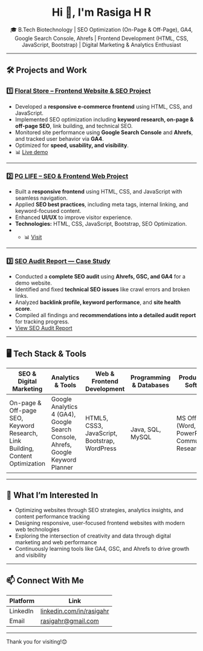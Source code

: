 
<h1 align="center">Hi 👋, I'm Rasiga H R</h1>
<p align="center">🎓 B.Tech Biotechnology | SEO Optimization (On-Page & Off-Page), GA4, Google Search Console, Ahrefs | Frontend Development (HTML, CSS, JavaScript, Bootstrap) | Digital Marketing & Analytics Enthusiast</p>


---

## 🛠️ Projects and Work

### 1️⃣ [Floral Store – Frontend Website & SEO Project](#)  
- Developed a **responsive e-commerce frontend** using HTML, CSS, and JavaScript.  
- Implemented SEO optimization including **keyword research, on-page & off-page SEO**, link building, and technical SEO.  
- Monitored site performance using **Google Search Console** and **Ahrefs**, and tracked user behavior via **GA4**.  
- Optimized for **speed, usability, and visibility**.  
- 📊 [Live demo](https://rasiga1912.github.io/flowerstore/)  

---

### 2️⃣ [PG LIFE – SEO & Frontend Web Project](#)  
- Built a **responsive frontend** using HTML, CSS, and JavaScript with seamless navigation.  
- Applied **SEO best practices**, including meta tags, internal linking, and keyword-focused content.  
- Enhanced **UI/UX** to improve visitor experience.  
- **Technologies:** HTML, CSS, JavaScript, Bootstrap, SEO Optimization.
- - 📊 [Visit](https://rasiga1912.github.io/PGLife/)

---

### 3️⃣ [SEO Audit Report — Case Study](#)  
- Conducted a **complete SEO audit** using **Ahrefs, GSC, and GA4** for a demo website.  
- Identified and fixed **technical SEO issues** like crawl errors and broken links.  
- Analyzed **backlink profile, keyword performance**, and **site health score**.  
- Compiled all findings and **recommendations into a detailed audit report** for tracking progress.
- [View SEO Audit Report](https://drive.google.com/file/d/1aECLeEaWpgngg-ZY7dVRyknnRiyiB9RW/view?usp=drive_link)

---

## 🖥️ Tech Stack & Tools

| SEO & Digital Marketing                     | Analytics & Tools                          | Web & Frontend Development              | Programming & Databases   | Productivity & Soft Skills         |
|---------------------------------------------|--------------------------------------------|------------------------------------------|----------------------------|------------------------------------|
| On-page & Off-page SEO, Keyword Research, Link Building, Content Optimization | Google Analytics 4 (GA4), Google Search Console, Ahrefs, Google Keyword Planner | HTML5, CSS3, JavaScript, Bootstrap, WordPress | Java, SQL, MySQL | MS Office (Word, Excel, PowerPoint), Communication, Research |


---

## 🎯 What I’m Interested In
- Optimizing websites through SEO strategies, analytics insights, and content performance tracking  
- Designing responsive, user-focused frontend websites with modern web technologies  
- Exploring the intersection of creativity and data through digital marketing and web performance  
- Continuously learning tools like GA4, GSC, and Ahrefs to drive growth and visibility  


---

## 📫 Connect With Me

| Platform   | Link                                      |
|------------|-------------------------------------------|
| LinkedIn   | [linkedin.com/in/rasigahr](https://linkedin.com/in/rasigahr) |
| Email      | rasigahr@gmail.com                    |


---


Thank you for visiting!😊
